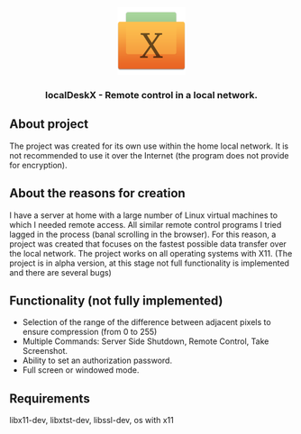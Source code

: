 <p align="center"><img height="120px" src="./info/logo.png"></p>
<h3 align="center">localDeskX - Remote control in a local network.</h1>

## About project

The project was created for its own use within the home local network. It is not recommended to use it over the Internet (the program does not provide for encryption).

## About the reasons for creation

I have a server at home with a large number of Linux virtual machines to which I needed remote access. All similar remote control programs I tried lagged in the process (banal scrolling in the browser). For this reason, a project was created that focuses on the fastest possible data transfer over the local network. The project works on all operating systems with X11.  (The project is in alpha version, at this stage not full functionality is implemented and there are several bugs)

## Functionality (not fully implemented)

- Selection of the range of the difference between adjacent pixels to ensure compression (from 0 to 255)
- Multiple Commands: Server Side Shutdown, Remote Control, Take Screenshot.
- Ability to set an authorization password.
- Full screen or windowed mode.

## Requirements
libx11-dev, libxtst-dev, libssl-dev, os with x11
